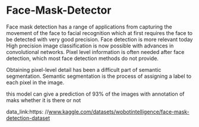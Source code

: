 # Face-Mask-Detector

Face mask detection has a range of applications from capturing the movement of the face to facial recognition which at first requires the face to be detected with very good precision. Face detection is more relevant today
High precision image classification is now possible with advances in convolutional networks. Pixel level information is often needed after face detection, which most face detection methods do not provide.

Obtaining pixel-level detail has been a difficult part of semantic segmentation. Semantic segmentation is the process of assigning a label to each pixel in the image.

this model can give a prediction of 93% of the images with annotation of maks whether it is there or not  

data_link:https:
//www.kaggle.com/datasets/wobotintelligence/face-mask-detection-dataset
